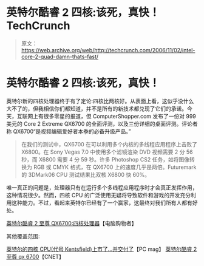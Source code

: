 # 英特尔酷睿 2 四核:该死，真快！TechCrunch

> 原文：<https://web.archive.org/web/http://techcrunch.com/2006/11/02/intel-core-2-quad-damn-thats-fast/>

# 英特尔酷睿 2 四核:该死，真快！

英特尔新的四核处理器终于有了定论:四核比两核好。从表面上看，这似乎没什么大不了的，但我相信你们都知道，并不是所有的新技术都兑现了它们的承诺。今天，互联网上有很多零星的报道，但 ComputerShopper.com 发布了一份对 999 美元的 Core 2 Extreme QX6700 的全面评测，以及三份详细的桌面评测。评论者称 QX6700“是视频编辑爱好者本季的必备升级产品。”

> 在我们的测试中，QX6700 在可以利用多个内核的多线程应用程序上击败了 X6800。在 Sony Vegas 7.0 中使用多个滤镜渲染 DVD 视频需要 2 分 56 秒，而 X6800 需要 4 分 59 秒。许多 Photoshop CS2 任务，如将图像转换为 RGB 或 CMYK 格式，在 QX6700 上的速度几乎是两倍。Futuremark 的 3DMark06 CPU 测试结果比双核 X6800 快 60%。

唯一真正的问题是，处理器只有在运行多个多线程应用程序时才会真正发挥作用，这种情况很少。然而，四核 CPU 的广泛使用无疑将导致软件和游戏的开发充分利用这种能力。不过，看起来英特尔已经有了一个赢家，这最终对我们所有人都有好处。

[英特尔酷睿 2 至尊 QX6700:四核处理器](https://web.archive.org/web/20130627211050/http://computershopper.com/roundups/intel_core_2_extreme_qx6700_quadcore_four_cores_to_the_floor)【电脑购物者】

其他覆盖范围:

[英特尔的四核 CPU(代号 Kentsfield)上市了…并交付了](https://web.archive.org/web/20130627211050/http://www.pcmag.com/article2/0,1895,2049756,00.asp)【PC mag】
[英特尔酷睿 2 至尊 qx 6700](https://web.archive.org/web/20130627211050/http://reviews.cnet.com/Intel_Core_2_Extreme_QX6700/4505-3086_7-32136314.html?tag=cnetfd.mt)【CNET】